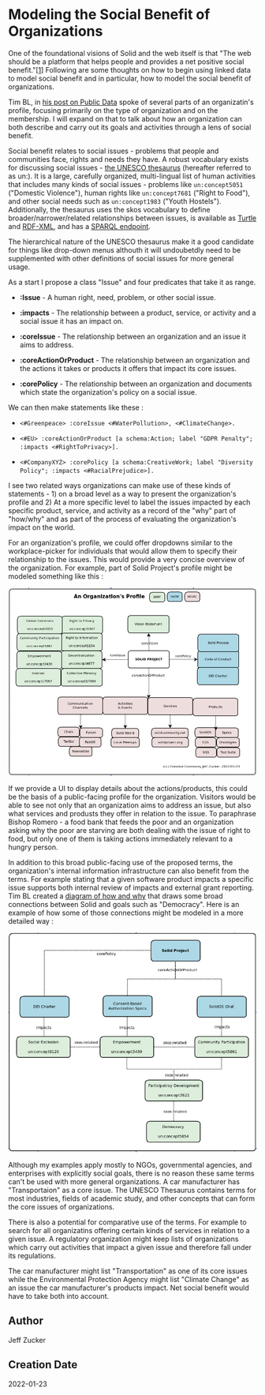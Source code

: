 # Modeling the Social Benefit of Organizations

One of the foundational visions of Solid and the web itself is that "The web should be a platform that helps people and provides a net positive social benefit."[[1](https://www.w3.org/2001/tag/doc/ethical-web-principles/)] Following are some thoughts on how to begin using linked data to model social benefit and in particular, how to model the social benefit of organizations.  

Tim BL, in [his post on Public Data](https://solidos.solidcommunity.net/public/2021/BuildingSolidAppsUsingPublicData-V3.html) spoke of several parts of an organizatin's profile, focusing primarily on the type of organization and on the membership.  I will expand on that to talk about how an organization can both describe and carry out its goals and activities through a lens of social benefit.

Social benefit relates to social issues - problems that people and communities face, rights and needs they have. A robust vocabulary exists for discussing social issues - [the UNESCO thesaurus](http://vocabularies.unesco.org/thesaurus) (hereafter referred to as un:).  It is a large, carefully organized, multi-lingual list of human activities that includes many kinds of social issues - problems like `un:concept5051` ("Domestic Violence"), human rights like `un:concept7681` ("Right to Food"), and other social needs such as `un:concept1983` ("Youth Hostels").  Additionally, the thesaurus uses the skos vocabulary to define broader/narrower/related relationships between issues, is available as [Turtle](http://vocabularies.unesco.org/exports/thesaurus/latest/unesco-thesaurus.ttl) and [RDF-XML](http://vocabularies.unesco.org/browser/rest/v1/thesaurus/data?format=application/rdf%2Bxml
), and has a [SPARQL endpoint](https://skos.um.es/sparql/).

The hierarchical nature of the UNESCO thesaurus make it a good candidate for things like drop-down menus althouth it will undoubetdly need to be supplemented with other definitions of social issues for more general usage.

As a start I propose a class "Issue" and four predicates that take it as range.

* **:Issue** - A human right, need, problem, or other social issue.

* **:impacts** - The relationship between a product, service, or activity and a social issue it has an impact on.

* **:coreIssue** - The relationship between an organization and an issue it aims to address.

* **:coreActionOrProduct** - The relationship between an organization and the actions it takes or products it offers that impact its core issues.

* **:corePolicy** - The relationship between an organization and documents which state the organization's policy on a social issue.

We can then make statements like these :

* `<#Greenpeace> :coreIssue <#WaterPollution>, <#ClimateChange>.`

* `<#EU> :coreActionOrProduct [a schema:Action; label "GDPR Penalty"; :impacts <#RightToPrivacy>].`

* `<#CompanyXYZ> :corePolicy [a schema:CreativeWork; label "Diversity Policy"; :impacts <#RacialPrejudice>].`

I see two related ways organizations can make use of these kinds of statements - 1) on a broad level as a way to present the organization's profile and 2) At a more specific level to label the issues impacted by each specific product, service, and activity as a record of the "why" part of "how/why" and as part of the process of evaluating the organization's impact on the world.

For an organization's profile, we could offer dropdowns similar to the workplace-picker for individuals that would allow them to specify their relationship to the issues.  This would provide a very concise overview of the organization.  For example, part of Solid Project's profile might be modeled something like this :

<img src="organization-profile.png" />

If we provide a UI to display details about the actions/products, this could be the basis of a public-facing profile for the organization.  Visitors would be able to see not only that an organization aims to address an issue, but also what services and produsts they offer in relation to the issue.  To paraphrase Bishop Romero  - a food bank that feeds the poor and an organization asking why the poor are starving are both dealing with the issue of right to food, but only one of them is taking actions immediately relevant to a hungry person.

In addition to this broad public-facing use of the proposed terms, the organization's internal information infrastructure can also benefit from the terms.  For example stating that a given software product impacts a specific issue supports both internal review of impacts and external grant reporting.  Tim BL created a [diagram of how and why](https://www.w3.org/DesignIssues/diagrams/solid/solid-how-why.svg) that draws some broad connections between Solid and goals such as "Democracy".  Here is an example of how some of those connections might be modeled in a more detailed way :

<img src="detailed-profile.png" />

Although my examples apply mostly to NGOs, governmental agencies, and enterprises with explicitly social goals, there is no reason these same terms can't be used with more general organizations.  A car manufacturer has "Transportaion" as a core issue.  The UNESCO Thesaurus contains terms for most industries, fields of academic study, and other concepts that can form the core issues of organizations.

There is also a potential for comparative use of the terms.  For example to search for all organizatins offering certain kinds of services in relation to a given issue.  A regulatory organization might keep lists of organizations which carry out activities that impact a given issue and therefore fall under its regulations.  

The car manufacturer might list "Transportation" as one of its core issues while the Environmental Protection Agency might list "Climate Change" as an issue the car manufacturer's products impact.  Net social benefit would have to take both into account.

## Author
Jeff Zucker

## Creation Date
2022-01-23
